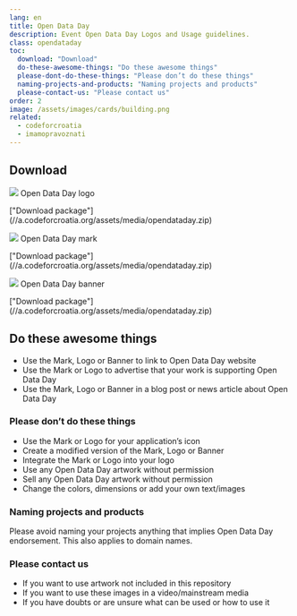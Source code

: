 ```yaml
---
lang: en
title: Open Data Day
description: Event Open Data Day Logos and Usage guidelines.
class: opendataday
toc:
  download: "Download"
  do-these-awesome-things: "Do these awesome things"
  please-dont-do-these-things: "Please don’t do these things"
  naming-projects-and-products: "Naming projects and products"
  please-contact-us: "Please contact us"
order: 2
image: /assets/images/cards/building.png
related:
  - codeforcroatia
  - imamopravoznati
---
```


## Download

<aside markdown="1" class="pquote">
  <img src="https://images.weserv.nl/?url=//a.codeforcroatia.org/assets/media/opendataday/logo-odd.png&w=668&h=375&output=png&fit=cover">
  Open Data Day logo
  <p markdown="1" class="pquote-credit">
   ["Download package"](//a.codeforcroatia.org/assets/media/opendataday.zip)
  </p>
</aside>

<aside markdown="1" class="pquote">
  <img src="https://images.weserv.nl/?url=//a.codeforcroatia.org/assets/media/opendataday/mark-odd.png&w=668&h=375&output=png&fit=cover">
  Open Data Day mark
  <p markdown="1" class="pquote-credit">
   ["Download package"](//a.codeforcroatia.org/assets/media/opendataday.zip)
  </p>
</aside>

<aside markdown="1" class="pquote">
  <img src="https://images.weserv.nl/?url=//a.codeforcroatia.org/assets/media/opendataday/banner.png&w=668&h=375&output=png&fit=cover">
  Open Data Day banner
  <p markdown="1" class="pquote-credit">
   ["Download package"](//a.codeforcroatia.org/assets/media/opendataday.zip)
  </p>
</aside>

## Do these awesome things

* Use the Mark, Logo or Banner to link to Open Data Day website
* Use the Mark or Logo to advertise that your work is supporting Open Data Day
* Use the Mark, Logo or Banner in a blog post or news article about Open Data Day

### Please don’t do these things

* Use the Mark or Logo for your application’s icon
* Create a modified version of the Mark, Logo or Banner
* Integrate the Mark or Logo into your logo
* Use any Open Data Day artwork without permission
* Sell any Open Data Day artwork without permission
* Change the colors, dimensions or add your own text/images

### Naming projects and products

Please avoid naming your projects anything that implies Open Data Day endorsement. This also applies to domain names.

### Please contact us

* If you want to use artwork not included in this repository
* If you want to use these images in a video/mainstream media
* If you have doubts or are unsure what can be used or how to use it
